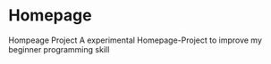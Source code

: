 # Homepage

Hompeage Project
A experimental Homepage-Project to improve my beginner programming skill
